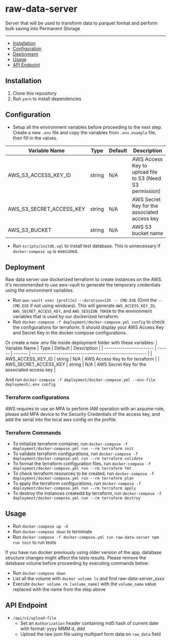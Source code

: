 # raw-data-server

Server that will be used to transform data to parquet format and perform bulk saving into Permanent Storage

---

- [Installation](#installation)
- [Configuration](#configuration)
- [Deployment](#deployment)
- [Usage](#usage)
- [API Endpoint](#api-endpoint)

## Installation

1. Clone this repository
2. Run `yarn` to install dependencies

## Configuration

- Setup all the environment variables before proceeding to the next step. Create a new `.env` file and copy the variables from `.env.example` file, then fill in the values.

| Variable Name            | Type   | Default | Description                                              |
| ------------------------ | ------ | ------- | -------------------------------------------------------- |
| AWS_S3_ACCESS_KEY_ID     | string | N/A     | AWS Access Key to upload file to S3 (Need S3 permission) |
| AWS_S3_SECRET_ACCESS_KEY | string | N/A     | AWS Secret Key for the associated access key             |
| AWS_S3_BUCKET            | string | N/A     | AWS S3 bucket name                                       |

- Run `scripts/initdb.sql` to install test database. This is unnecessary if `docker-compose up` is executed.

## Deployment

Raw data server use dockerized terraform to create instances on the AWS. It's recommended to use aws-vault to generate the temporary credentials using the environment variables.

- Run `aws-vault exec [profile] --duration=12h -- CMD.EXE` (Omit the `-- CMD.EXE` if not using windows).
  This will generate `AWS_ACCESS_KEY_ID`, `AWS_SECRET_ACCESS_KEY`, and `AWS_SESSION_TOKEN` to the environment variables that is used by our dockerized terraform.
- Run `docker-compose -f deployment/docker-compose.yml config` to check the configurations for terraform. It should display your AWS Access Key and Secret Key in the docker compose configurations.

Or create a new .env file inside deployment folder with these variables:
| Variable Name | Type | Default | Description |
| ------------------------ | ------ | ------- | -------------------------------------------------------- |
| AWS_ACCESS_KEY_ID | string | N/A | AWS Access Key to for terraform |
| AWS_SECRET_ACCESS_KEY | string | N/A | AWS Secret Key for the associated access key |

And run `docker-compose -f deployment/docker-compose.yml --env-file deployment/.env config`

### Terraform configurations

AWS requires to use an MFA to perform IAM operation with an assume-role, please add MFA device to the Security Credentials of the access key, and add the serial into the local aws config on the profile.

### Terraform Commands

- To initialize terraform container, run `docker-compose -f deployment/docker-compose.yml run --rm terraform init`
- To validate terraform configurations, run `docker-compose -f deployment/docker-compose.yml run --rm terraform validate`
- To format the terraform configuration files, run `docker-compose -f deployment/docker-compose.yml run --rm terraform fmt`
- To check terraform resources to be created, run `docker-compose -f deployment/docker-compose.yml run --rm terraform plan`
- To apply the terraform configurations, run `docker-compose -f deployment/docker-compose.yml run --rm terraform apply`
- To destroy the instances createdd by terraform, run `docker-compose -f deployment/docker-compose.yml run --rm terraform destroy`

## Usage

- Run `docker-compose up -d`
- Run `docker-compose down` to terminate
- Run `docker-compose -f docker-compose.yml run raw-data-server npm run test` to run tests

If you have run docker previously using older version of the app, database structure changes might affect the tests results. Please remove the database volume before proceeding by executing commands below:

- Run `docker-compose down`
- List all the volume with `docker volume ls` and find raw-data-server_xxxx
- Execute `docker volume rm [volume_name]` with the `volume_name` value replaced with the name from the step above

## API Endpoint

- `/api/v1/upload-file`
  - Set an `Authorization` header containing md5 hash of current date with format: yyyy MMM d, ddd
  - Upload the raw json file using multipart form data on `raw_data` field
